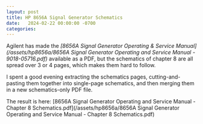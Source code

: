 ```yaml
---
layout: post
title: HP 8656A Signal Generator Schematics
date:   2024-02-22 00:00:00 -0700
categories:
---
```



Agilent has made the *[8656A Signal Generator Operating & Service Manual](/assets/hp8656a/8656A Signal Generator Operating and Service Manual - 9018-05716.pdf)* 
available as a PDF, but the schematics of chapter 8 are all spread over 3 or 4 pages, which makes
them hard to follow.

I spent a good evening extracting the schematics pages, cutting-and-pasting
them together into single-page schematics, and then merging them in a new
schematics-only PDF file.

The result is here:  [8656A Signal Generator Operating and Service Manual - Chapter 8 Schematics.pdf](/assets/hp8656a/8656A Signal Generator Operating and Service Manual - Chapter 8 Schematics.pdf)

